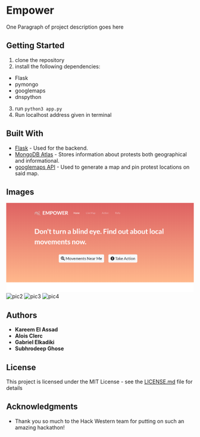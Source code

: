 # Empower
One Paragraph of project description goes here

## Getting Started
1) clone the repository
2) install the following dependencies:
  - Flask
  - pymongo
  - googlemaps
  - dnspython
3) run `python3 app.py`
4) Run localhost address given in terminal

## Built With

* [Flask](https://flask.palletsprojects.com/en/1.1.x/) - Used for the backend.
* [MongoDB Atlas](https://www.mongodb.com/cloud/atlas) - Stores information about protests both geographical and informational.
* [googlemaps API](https://developers.google.com/maps/documentation) - Used to generate a map and pin protest locations on said map.

## Images

![pic1](/static/images/pic1.png)
![pic2](/static/pic2.png)
![pic3](/static/pic3.png)
![pic4](/static/pic4.png)

## Authors

* **Kareem El Assad**
* **Alois Clerc**
* **Gabriel Elkadiki**
* **Subhrodeep Ghose**

## License

This project is licensed under the MIT License - see the [LICENSE.md](LICENSE.md) file for details

## Acknowledgments

* Thank you so much to the Hack Western team for putting on such an amazing hackathon!
